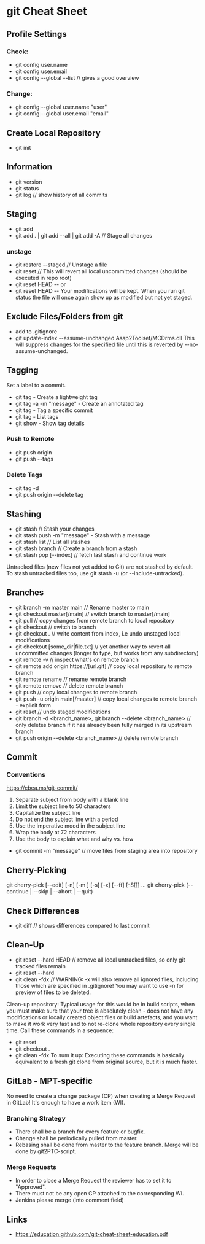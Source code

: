 # git Cheat Sheet

## Profile Settings
### Check:
- git config user.name
- git config user.email
- git config --global --list // gives a good overview

### Change:
- git config --global user.name "user"
- git config --global user.email "email"

## Create Local Repository
- git init

## Information
- git version
- git status
- git log // show history of all commits

## Staging
- git add <file>
- git add . | git add --all | git add -A // Stage all changes

### unstage
- git restore --staged <file> // Unstage a file
- git reset // This will revert all local uncommitted changes (should be executed in repo root)
- git reset HEAD --<file>
or
- git reset HEAD --<directoryName>
Your modifications will be kept. When you run git status the file will once again show up as modified but not yet staged.

## Exclude Files/Folders from git
- add to .gitignore
- git update-index --assume-unchanged Asap2Toolset/MCDrms.dll
    This will suppress changes for the specified file until this is reverted by --no-assume-unchanged.

## Tagging
Set a label to a commit.

- git tag <tagname> - Create a lightweight tag
- git tag -a <tagname> -m "message" - Create an annotated tag
- git tag <tagname> <commit-hash> - Tag a specific commit
- git tag - List tags
- git show <tagname> - Show tag details

### Push to Remote
- git push origin <tagname>
- git push --tags

### Delete Tags
- git tag -d <tagname>
- git push origin --delete tag <tagname>

## Stashing
- git stash // Stash your changes
- git stash push -m "message" - Stash with a message
- git stash list // List all stashes
- git stash branch <branchname> // Create a branch from a stash
- git stash pop [--index] // fetch last stash and continue work

Untracked files (new files not yet added to Git) are not stashed by default.
To stash untracked files too, use git stash -u (or --include-untracked).

## Branches
- git branch -m master main // Rename master to main
- git checkout master[/main] // switch branch to master[/main]
- git pull // copy changes from remote branch to local repository
- git checkout <branch-name> // switch to branch
- git checkout . // write content from index, i.e undo unstaged local modifications
- git checkout [some_dir|file.txt] // yet another way to revert all uncommitted changes (longer to type, but works from any subdirectory)
- git remote -v // inspect what's on remote branch
- git remote add origin https://[url.git] // copy local repository to remote branch
- git remote rename <old> <new> // rename remote branch
- git remote remove <name> // delete remote branch
- git push // copy local changes to remote branch
- git push -u origin main[/master] // copy local changes to remote branch - explicit form
- git reset <path-specifier> // undo staged modifications
- git branch -d <branch_name>, git branch --delete <branch_name> // only deletes branch if it has already been fully merged in its upstream branch
- git push origin --delete <branch_name> // delete remote branch

## Commit
### Conventions
https://cbea.ms/git-commit/

1. Separate subject from body with a blank line
2. Limit the subject line to 50 characters
3. Capitalize the subject line
4. Do not end the subject line with a period
5. Use the imperative mood in the subject line
6. Wrap the body at 72 characters
7. Use the body to explain what and why vs. how

- git commit -m "message" // move files from staging area into repository

## Cherry-Picking
git cherry-pick [--edit] [-n] [-m <parent-number>] [-s] [-x] [--ff] [-S[<keyid>]] <commit>…​
git cherry-pick (--continue | --skip | --abort | --quit)

## Check Differences
- git diff // shows differences compared to last commit

## Clean-Up
- git reset --hard HEAD // remove all local untracked files, so only git tracked files remain
- git reset --hard <commit-hash>
- git clean -fdx // WARNING: -x will also remove all ignored files, including those which are specified in .gitignore!
                    You may want to use -n for preview of files to be deleted.

Clean-up repository: Typical usage for this would be in build scripts, when you must make sure that your tree is absolutely clean -
does not have any modifications or locally created object files or build artefacts, and you want to make it work very fast and
to not re-clone whole repository every single time.
Call these commands in a sequence:
- git reset
- git checkout .
- git clean -fdx
To sum it up: Executing these commands is basically equivalent to a fresh git clone from original source, but it is much faster.

## GitLab - MPT-specific
No need to create a change package (CP) when creating a Merge Request in GitLab! It's enough to have a work item (WI).

### Branching Strategy
- There shall be a branch for every feature or bugfix.
- Change shall be periodically pulled from master.
- Rebasing shall be done from master to the feature branch. Merge will be done by git2PTC-script.

### Merge Requests
- In order to close a Merge Request the reviewer has to set it to "Approved".
- There must not be any open CP attached to the corresponding WI.
- Jenkins please merge (into comment field)

## Links
- https://education.github.com/git-cheat-sheet-education.pdf
